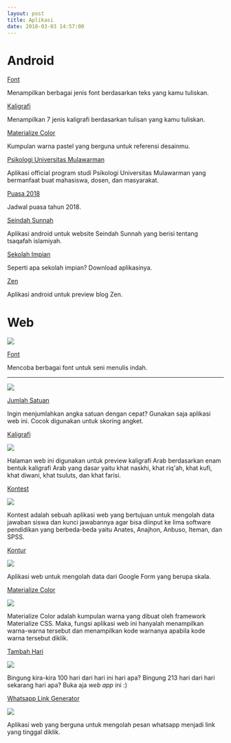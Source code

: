 ```yaml
---
layout: post
title: Aplikasi
date: 2018-03-03 14:57:00
---
```


# Android

[Font](https://play.google.com/store/apps/details?id=com.mzaini30.font)

Menampilkan berbagai jenis font berdasarkan teks yang kamu tuliskan.

[Kaligrafi](https://play.google.com/store/apps/details?id=com.mzaini30.kaligrafi)

Menampilkan 7 jenis kaligrafi berdasarkan tulisan yang kamu tuliskan.

[Materialize Color](https://play.google.com/store/apps/details?id=com.mzaini30.materializecolor)

Kumpulan warna pastel yang berguna untuk referensi desainmu.

[Psikologi Universitas Mulawarman](https://play.google.com/store/apps/details?id=com.mzaini30.psikologiuniversitasmulawarman)

Aplikasi official program studi Psikologi Universitas Mulawarman yang bermanfaat buat mahasiswa, dosen, dan masyarakat.

[Puasa 2018](https://play.google.com/store/apps/details?id=com.mzaini30.puasa2018)

Jadwal puasa tahun 2018.

[Seindah Sunnah](https://play.google.com/store/apps/details?id=com.mzaini30.seindahsunnah)

Aplikasi android untuk website Seindah Sunnah yang berisi tentang tsaqafah islamiyah.

[Sekolah Impian](https://play.google.com/store/apps/details?id=com.mzaini30.sekolahimpian)

Seperti apa sekolah impian? Download aplikasinya.

[Zen](https://play.google.com/store/apps/details?id=com.mzaini30.zen)

Aplikasi android untuk preview blog Zen.

# Web

![](https://s25.postimg.org/4vvgoyr3z/Screenshot_from_2018-02-02_14_44_14.png)

[Font](/font)

Mencoba berbagai font untuk seni menulis indah.

---

![](https://s25.postimg.org/pav5ryxov/Screenshot_from_2018-02-20_00_20_37.png)

[Jumlah Satuan](/jumlah-satuan)

Ingin menjumlahkan angka satuan dengan cepat? Gunakan saja aplikasi web ini. Cocok digunakan untuk skoring angket.

[Kaligrafi](/kaligrafi)

![](https://s25.postimg.org/et6hi5w6n/Screenshot_from_2018-02-02_14_49_18.png)

Halaman web ini digunakan untuk preview kaligrafi Arab berdasarkan enam bentuk kaligrafi Arab yang dasar yaitu khat naskhi, khat riq'ah, khat kufi, khat diwani, khat tsuluts, dan khat farisi.

[Kontest](/kontest)

![](https://s25.postimg.org/z1p9q3gdr/Screenshot_from_2018-02-02_09_21_26.png)

Kontest adalah sebuah aplikasi web yang bertujuan untuk mengolah data jawaban siswa dan kunci jawabannya agar bisa diinput ke lima software pendidikan yang berbeda-beda yaitu Anates, Anajhon, Anbuso, Iteman, dan SPSS.

[Kontur](/kontur)

![](https://s25.postimg.org/mpvk3zru7/Screenshot_from_2018-02-02_16_46_04.png)

Aplikasi web untuk mengolah data dari Google Form yang berupa skala.

[Materialize Color](/color30)

![](https://s25.postimg.org/ormuqxitb/Screenshot_from_2018-02-02_09_29_56.png)

Materialize Color adalah kumpulan warna yang dibuat oleh framework Materialize CSS. Maka, fungsi aplikasi web ini hanyalah menampilkan warna-warna tersebut dan menampilkan kode warnanya apabila kode warna tersebut diklik.

[Tambah Hari](/tambah-hari)

![](https://s25.postimg.org/x0np8974v/Screenshot_from_2018-02-17_14_04_27.png)

Bingung kira-kira 100 hari dari hari ini hari apa? Bingung 213 hari dari hari sekarang hari apa? Buka aja _web app_ ini :)

[Whatsapp Link Generator](/wa)

![](https://s25.postimg.org/4x0t4svvz/Screenshot_from_2018-02-02_09_27_13.png)

Aplikasi web yang berguna untuk mengolah pesan whatsapp menjadi link yang tinggal diklik.